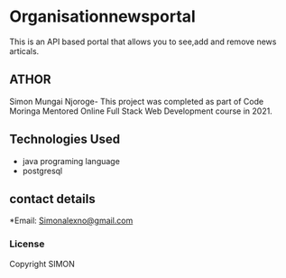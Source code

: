 # Organisationnewsportal
This is an API based portal that allows you to see,add and remove news articals.


## ATHOR
Simon Mungai Njoroge- This project was completed as part of Code Moringa Mentored Online Full Stack Web Development course in 2021.

## Technologies Used
* java programing language
* postgresql

## contact details
*Email: Simonalexno@gmail.com

### License
Copyright SIMON


